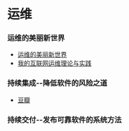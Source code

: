 # 运维

### 运维的美丽新世界
- [运维的美丽新世界](http://mp.weixin.qq.com/s?__biz=MzA4NjAzMjEyOA==&mid=207483999&idx=1&sn=6f951302bdfa38e02ee4c57a7180edfe&scene=1&srcid=Nq6prrvZt0be7e6h31Lx&key=dffc561732c2265132b3ff11e1a602be5ce2aaf7bc79754e0cca569c7865b02f1709fa59c6f44453ddf314dbb0252af5&ascene=1&uin=ODE3MzkzODIx&devicetype=Windows+7&version=61020020&pass_ticket=D31eM%2Fp33qT76H0agxlfBvizPFSJJfgv6tH0%2B1RIjfpfsjevBadC7okWbV60CyvD)
- [我的互联网运维理论与实践](http://share.weiyun.com/eca7960e54d0fcf983c8bc3fa8a11649#rd?sukey=fc78a68049a14bb2700102db930fdbea780ec481a9288aeff9bd63d9260c3fc6f463828fa6c65156ba3b7719a5698075)


### 持续集成--降低软件的风险之道
- [豆瓣](http://book.douban.com/subject/2580604/)

### 持续交付--发布可靠软件的系统方法

